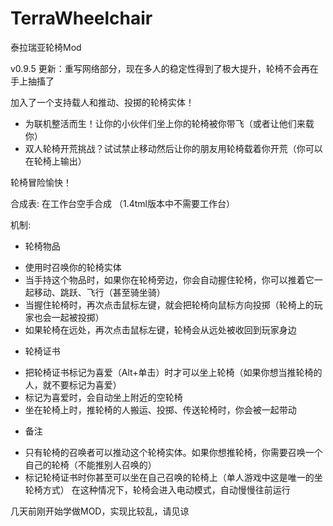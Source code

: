 # TerraWheelchair
泰拉瑞亚轮椅Mod

v0.9.5 更新：重写网络部分，现在多人的稳定性得到了极大提升，轮椅不会再在手上抽搐了


加入了一个支持载人和推动、投掷的轮椅实体！

- 为联机整活而生！让你的小伙伴们坐上你的轮椅被你带飞（或者让他们来载你）
- 双人轮椅开荒挑战？试试禁止移动然后让你的朋友用轮椅载着你开荒（你可以在轮椅上输出）

轮椅冒险愉快！

合成表:
在工作台空手合成
（1.4tml版本中不需要工作台）

机制:
* 轮椅物品
- 使用时召唤你的轮椅实体
- 当手持这个物品时，如果你在轮椅旁边，你会自动握住轮椅，你可以推着它一起移动、跳跃、飞行（甚至骑坐骑）
- 当握住轮椅时，再次点击鼠标左键，就会把轮椅向鼠标方向投掷（轮椅上的玩家也会一起被投掷）
- 如果轮椅在远处，再次点击鼠标左键，轮椅会从远处被收回到玩家身边

* 轮椅证书
- 把轮椅证书标记为喜爱（Alt+单击）时才可以坐上轮椅（如果你想当推轮椅的人，就不要标记为喜爱）
- 标记为喜爱时，会自动坐上附近的空轮椅
- 坐在轮椅上时，推轮椅的人搬运、投掷、传送轮椅时，你会被一起带动

* 备注
- 只有轮椅的召唤者可以推动这个轮椅实体。如果你想推轮椅，你需要召唤一个自己的轮椅（不能推别人召唤的）
- 标记轮椅证书时你甚至可以坐在自己召唤的轮椅上（单人游戏中这是唯一的坐轮椅方式） 在这种情况下，轮椅会进入电动模式，自动慢慢往前运行

几天前刚开始学做MOD，实现比较乱，请见谅

